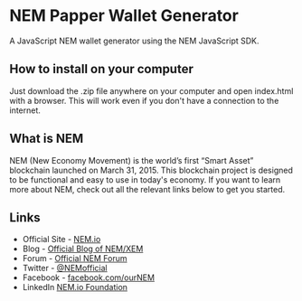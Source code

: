 # NEM Papper Wallet Generator
A JavaScript NEM wallet generator using the NEM JavaScript SDK.

## How to install on your computer

Just download the .zip file anywhere on your computer and open index.html with a browser. This will work even if you don't have a connection to the internet.

## What is NEM

NEM (New Economy Movement) is the world’s first “Smart Asset” blockchain launched on March 31, 2015. This blockchain project is designed to be functional and easy to use in today's economy. If you want to learn more about NEM, check out all the relevant links below to get you started.

## Links

- Official Site - [NEM.io](https://nem.io/)
- Blog - [Official Blog of NEM/XEM](https://blog.nem.io/)
- Forum - [Official NEM Forum](https://forum.nem.io/)
- Twitter - [@NEMofficial](https://twitter.com/NEMofficial)
- Facebook - [facebook.com/ourNEM](https://facebook.com/ourNEM/)
- LinkedIn [NEM.io Foundation](https://www.linkedin.com/company/nem-io-foundation/)
